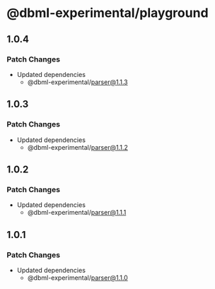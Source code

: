 # @dbml-experimental/playground

## 1.0.4

### Patch Changes

- Updated dependencies
  - @dbml-experimental/parser@1.1.3

## 1.0.3

### Patch Changes

- Updated dependencies
  - @dbml-experimental/parser@1.1.2

## 1.0.2

### Patch Changes

- Updated dependencies
  - @dbml-experimental/parser@1.1.1

## 1.0.1

### Patch Changes

- Updated dependencies
  - @dbml-experimental/parser@1.1.0
